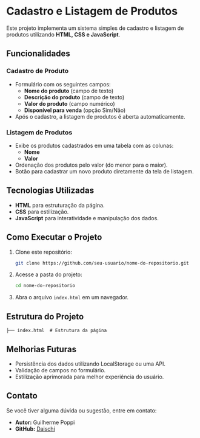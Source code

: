 # Cadastro e Listagem de Produtos

Este projeto implementa um sistema simples de cadastro e listagem de produtos utilizando **HTML, CSS e JavaScript**.

## Funcionalidades

### Cadastro de Produto

- Formulário com os seguintes campos:
  - **Nome do produto** (campo de texto)
  - **Descrição do produto** (campo de texto)
  - **Valor do produto** (campo numérico)
  - **Disponível para venda** (opção Sim/Não)
- Após o cadastro, a listagem de produtos é aberta automaticamente.

### Listagem de Produtos

- Exibe os produtos cadastrados em uma tabela com as colunas:
  - **Nome**
  - **Valor**
- Ordenação dos produtos pelo valor (do menor para o maior).
- Botão para cadastrar um novo produto diretamente da tela de listagem.

## Tecnologias Utilizadas

- **HTML** para estruturação da página.
- **CSS** para estilização.
- **JavaScript** para interatividade e manipulação dos dados.

## Como Executar o Projeto

1. Clone este repositório:
   ```sh
   git clone https://github.com/seu-usuario/nome-do-repositorio.git
   ```
2. Acesse a pasta do projeto:
   ```sh
   cd nome-do-repositorio
   ```
3. Abra o arquivo `index.html` em um navegador.

## Estrutura do Projeto

```
├── index.html  # Estrutura da página
```

## Melhorias Futuras

- Persistência dos dados utilizando LocalStorage ou uma API.
- Validação de campos no formulário.
- Estilização aprimorada para melhor experiência do usuário.

## Contato

Se você tiver alguma dúvida ou sugestão, entre em contato:

- **Autor:** Guilherme Poppi
- **GitHub:** [Daischi](https://github.com/Daischi)


